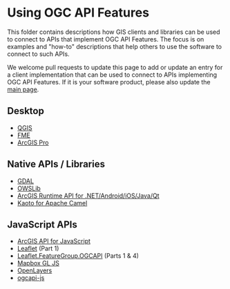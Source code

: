 # Using OGC API Features

This folder contains descriptions how GIS clients and libraries can be used to connect to APIs that implement OGC API Features. The focus is on examples and "how-to" descriptions that help others to use the software to connect to such APIs.

We welcome pull requests to update this page to add or update an entry for a client implementation that can be used to connect to APIs implementing OGC API Features. If it is your software product, please also update the [main page](../README.adoc).

## Desktop

- [QGIS](qgis.md)
- [FME](fme.md)
- [ArcGIS Pro](arcgis-pro.md)

## Native APIs / Libraries

- [GDAL](gdal.md)
- [OWSLib](owslib.md)
- [ArcGIS Runtime API for .NET/Android/iOS/Java/Qt](arcgis-runtime.md)
- [Kaoto for Apache Camel](kaoto.md)

## JavaScript APIs

- [ArcGIS API for JavaScript](arcgis-js.md)
- [Leaflet](leaflet.md) (Part 1)
- [Leaflet.FeatureGroup.OGCAPI](leaflet-featuregroup-ogcapi.md) (Parts 1 & 4)
- [Mapbox GL JS](mapbox-gl-js.md)
- [OpenLayers](openlayers.md)
- [ogcapi-js](ogcapi-js.md)
